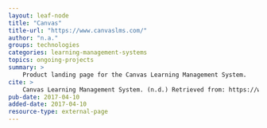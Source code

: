 ```yaml
---
layout: leaf-node
title: "Canvas"
title-url: "https://www.canvaslms.com/"
author: "n.a."
groups: technologies
categories: learning-management-systems
topics: ongoing-projects
summary: >
    Product landing page for the Canvas Learning Management System.
cite: >
    Canvas Learning Management System. (n.d.) Retrieved from: https://www.canvaslms.com/. April 10, 2017.
pub-date: 2017-04-10
added-date: 2017-04-10
resource-type: external-page
---
```


